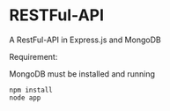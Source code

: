 RESTFul-API
===========

A RestFul-API in Express.js and MongoDB

Requirement:

MongoDB must be installed and running

```
npm install
node app
```
